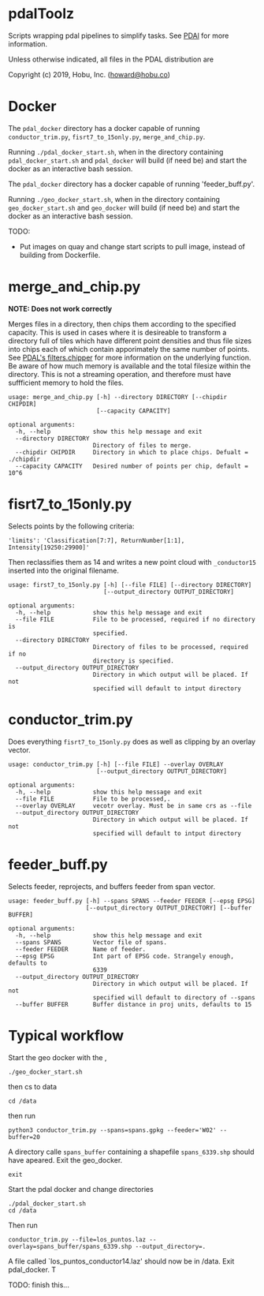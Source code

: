 # pdalToolz
Scripts wrapping pdal pipelines to simplify tasks. See [PDAl](https://pdal.io/index.html) for more information.

Unless otherwise indicated, all files in the PDAL distribution are

Copyright (c) 2019, Hobu, Inc. (howard@hobu.co)


# Docker
The `pdal_docker` directory has a docker capable of running `conductor_trim.py`, `fisrt7_to_15only.py`, `merge_and_chip.py`.

Running `./pdal_docker_start.sh`, when in the directory containing `pdal_docker_start.sh` and  `pdal_docker` will build (if need be) and start the docker as an interactive bash session.

The `pdal_docker` directory has a docker capable of running 'feeder_buff.py'.

Running `./geo_docker_start.sh`, when in the directory containing `geo_docker_start.sh` and  `geo_docker` will build (if need be) and start the docker as an interactive bash session.


TODO:
+ Put images on quay and change start scripts to pull image, instead of building from Dockerfile.




# merge_and_chip.py
__NOTE: Does not work correctly__

Merges files in a directory, then chips them according to the specified capacity.  This is used in cases where it is desireable to transform a directory full of tiles which have different point densities and thus file sizes into chips each of which contain apporimately the same number of points.  See [PDAL's filters.chipper](https://pdal.io/stages/filters.chipper.html) for more information on the underlying function.  Be aware of how much memory is available and the total filesize within the directory.  This is not a streaming operation, and therefore must have suffficient memory to hold the files.

```
usage: merge_and_chip.py [-h] --directory DIRECTORY [--chipdir CHIPDIR]
                         [--capacity CAPACITY]

optional arguments:
  -h, --help            show this help message and exit
  --directory DIRECTORY
                        Directory of files to merge.
  --chipdir CHIPDIR     Directory in which to place chips. Defualt = ./chipdir
  --capacity CAPACITY   Desired number of points per chip, default = 10^6
```

# fisrt7_to_15only.py
Selects points by the following criteria:
```
'limits': 'Classification[7:7], ReturnNumber[1:1], Intensity[19250:29900]'
```
Then reclassifies them as 14 and writes a new point cloud with `_conductor15` inserted into the original filename.

```
usage: first7_to_15only.py [-h] [--file FILE] [--directory DIRECTORY]
                           [--output_directory OUTPUT_DIRECTORY]

optional arguments:
  -h, --help            show this help message and exit
  --file FILE           File to be processed, required if no directory is
                        specified.
  --directory DIRECTORY
                        Directory of files to be processed, required if no
                        directory is specified.
  --output_directory OUTPUT_DIRECTORY
                        Directory in which output will be placed. If not
                        specified will default to intput directory

```
# conductor_trim.py
Does everything `fisrt7_to_15only.py` does as well as clipping by an overlay vector.

```
usage: conductor_trim.py [-h] [--file FILE] --overlay OVERLAY
                         [--output_directory OUTPUT_DIRECTORY]

optional arguments:
  -h, --help            show this help message and exit
  --file FILE           File to be processed,.
  --overlay OVERLAY     vecotr overlay. Must be in same crs as --file
  --output_directory OUTPUT_DIRECTORY
                        Directory in which output will be placed. If not
                        specified will default to intput directory

```

# feeder_buff.py
Selects feeder, reprojects, and buffers feeder from span vector.

```
usage: feeder_buff.py [-h] --spans SPANS --feeder FEEDER [--epsg EPSG]
                      [--output_directory OUTPUT_DIRECTORY] [--buffer BUFFER]

optional arguments:
  -h, --help            show this help message and exit
  --spans SPANS         Vector file of spans.
  --feeder FEEDER       Name of feeder.
  --epsg EPSG           Int part of EPSG code. Strangely enough, defaults to
                        6339
  --output_directory OUTPUT_DIRECTORY
                        Directory in which output will be placed. If not
                        specified will default to directory of --spans
  --buffer BUFFER       Buffer distance in proj units, defaults to 15

```

# Typical workflow
Start the geo docker with the ,
```
./geo_docker_start.sh
```
then cs to data
```
cd /data
```
then run
```
python3 conductor_trim.py --spans=spans.gpkg --feeder='W02' --buffer=20
```
A directory calle `spans_buffer` containing a shapefile `spans_6339.shp` should have apeared.
Exit the geo_docker.
```
exit
```
Start the pdal docker and change directories
```
./pdal_docker_start.sh
cd /data
```
Then run
```
conductor_trim.py --file=los_puntos.laz --overlay=spans_buffer/spans_6339.shp --output_directory=.
```
A file called `los_puntos_conductor14.laz' should now be in /data. Exit pdal_docker.
T

 TODO: finish this...